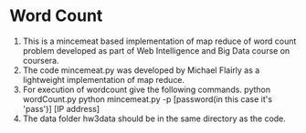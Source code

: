 Word Count
===================================

1. This is a mincemeat based implementation of map reduce of word count problem developed as part of Web Intelligence and Big Data course on coursera. 
2. The code mincemeat.py was developed by Michael Flairly as a lightweight implementation of map reduce.
3. For execution of wordcount give the following commands.
	python wordCount.py
	python mincemeat.py -p [password(in this case it's 'pass')] [IP address]
4. The data folder hw3data should be in the same directory as the code.
